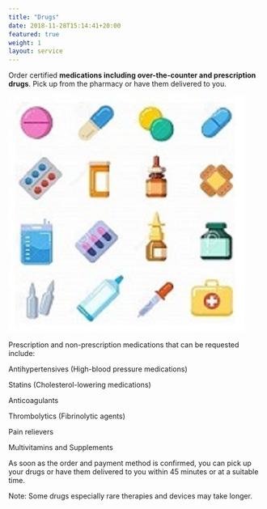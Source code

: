 ```yaml
---
title: "Drugs"
date: 2018-11-28T15:14:41+20:00  
featured: true
weight: 1
layout: service
---
```


Order certified **medications including over-the-counter and prescription drugs**. Pick up from the pharmacy or have them delivered to you.


![Pharm drugs](/images/illustrations/pharm-drugs.jpg)

Prescription and non-prescription medications that can be requested include:

Antihypertensives (High-blood pressure medications)

Statins (Cholesterol-lowering medications)

Anticoagulants 

Thrombolytics (Fibrinolytic agents)

Pain relievers

Multivitamins and Supplements

As soon as the order and payment method is confirmed, you can pick up your drugs or have them delivered to you within 45 minutes or at a suitable time. 

Note: Some drugs especially rare therapies and devices may take longer. 

